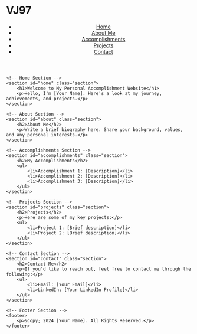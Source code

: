 # VJ97
<!DOCTYPE html>
<html lang="en">
<head>
    <meta charset="UTF-8">
    <meta name="viewport" content="width=device-width, initial-scale=1.0">
    <title>Your Name - Personal Accomplishments</title>
    <link rel="stylesheet" href="styles.css">
</head>
<body>
    <!-- Header Section -->
    <header>
        <nav>
            <ul>
                <li><a href="#home">Home</a></li>
                <li><a href="#about">About Me</a></li>
                <li><a href="#accomplishments">Accomplishments</a></li>
                <li><a href="#projects">Projects</a></li>
                <li><a href="#contact">Contact</a></li>
            </ul>
        </nav>
    </header>

    <!-- Home Section -->
    <section id="home" class="section">
        <h1>Welcome to My Personal Accomplishment Website</h1>
        <p>Hello, I'm [Your Name]. Here's a look at my journey, achievements, and projects.</p>
    </section>

    <!-- About Section -->
    <section id="about" class="section">
        <h2>About Me</h2>
        <p>Write a brief biography here. Share your background, values, and any personal interests.</p>
    </section>

    <!-- Accomplishments Section -->
    <section id="accomplishments" class="section">
        <h2>My Accomplishments</h2>
        <ul>
            <li>Accomplishment 1: [Description]</li>
            <li>Accomplishment 2: [Description]</li>
            <li>Accomplishment 3: [Description]</li>
        </ul>
    </section>

    <!-- Projects Section -->
    <section id="projects" class="section">
        <h2>Projects</h2>
        <p>Here are some of my key projects:</p>
        <ul>
            <li>Project 1: [Brief description]</li>
            <li>Project 2: [Brief description]</li>
        </ul>
    </section>

    <!-- Contact Section -->
    <section id="contact" class="section">
        <h2>Contact Me</h2>
        <p>If you'd like to reach out, feel free to contact me through the following:</p>
        <ul>
            <li>Email: [Your Email]</li>
            <li>LinkedIn: [Your LinkedIn Profile]</li>
        </ul>
    </section>

    <!-- Footer Section -->
    <footer>
        <p>&copy; 2024 [Your Name]. All Rights Reserved.</p>
    </footer>
</body>
</html>
